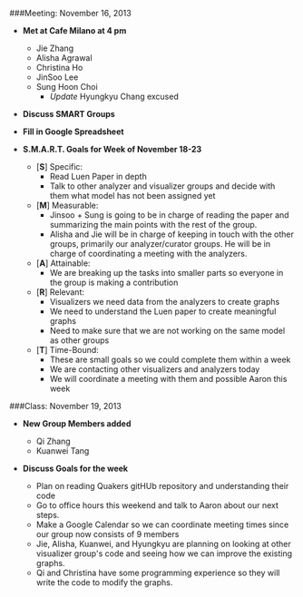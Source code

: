 ###Meeting: November 16, 2013

- **Met at Cafe Milano at 4 pm**
  - Jie Zhang
  - Alisha Agrawal
  - Christina Ho
  - JinSoo Lee
  - Sung Hoon Choi
    - *Update* Hyungkyu Chang excused
- **Discuss SMART Groups**
- **Fill in Google Spreadsheet**

- **S.M.A.R.T. Goals for Week of November 18-23**
  - [**S**] Specific:
    - Read Luen Paper in depth
    - Talk to other analyzer and visualizer groups and decide with them what model has not been assigned yet
  - [**M**] Measurable:
    - Jinsoo + Sung is going to be in charge of reading the paper and summarizing the main points with the rest of the group.
    - Alisha and Jie will be in charge of keeping in touch with the other groups, primarily our analyzer/curator groups. He will be in charge of coordinating a meeting with the analyzers.
  - [**A**] Attainable:
    - We are breaking up the tasks into smaller parts so everyone in the group is making a contribution
  - [**R**] Relevant: 
    - Visualizers we need data from the analyzers to create graphs
    - We need to understand the Luen paper to create meaningful graphs
    - Need to make sure that we are not working on the same model as other groups
  - [**T**] Time-Bound:
    - These are small goals so we could complete them within a week
    - We are contacting other visualizers and analyzers today
    - We will coordinate a meeting with them and possible Aaron this week

###Class: November 19, 2013

- **New Group Members added**
  - Qi Zhang
  - Kuanwei Tang

- **Discuss Goals for the week**
  - Plan on reading Quakers gitHUb repository and understanding their code
  - Go to office hours this weekend and talk to Aaron about our next steps.
  - Make a Google Calendar so we can coordinate meeting times since our group now consists of 9 members
  - Jie, Alisha, Kuanwei, and Hyungkyu are planning on looking at other visualizer group's code and seeing how we can improve the existing graphs.
  - Qi and Christina have some programming experience so they will write the code to modify the graphs. 

